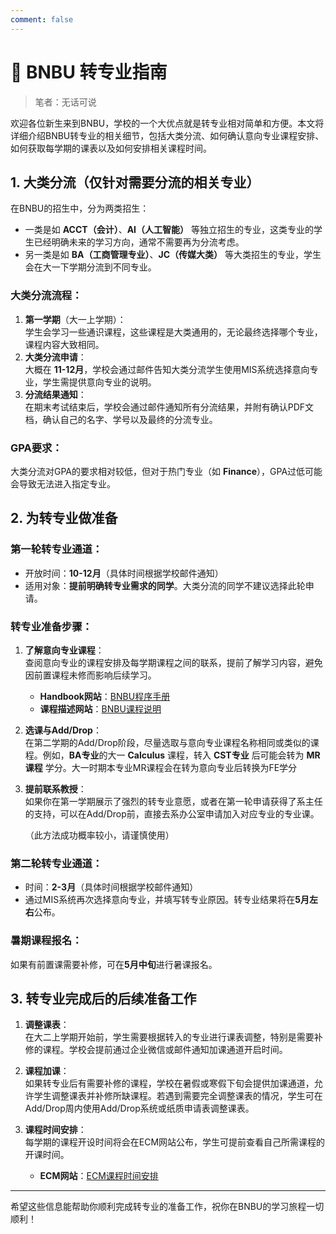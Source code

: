 ```yaml
---
comment: false
---
```


# 💼 BNBU 转专业指南

> 笔者：无话可说

欢迎各位新生来到BNBU，学校的一个大优点就是转专业相对简单和方便。本文将详细介绍BNBU转专业的相关细节，包括大类分流、如何确认意向专业课程安排、如何获取每学期的课表以及如何安排相关课程时间。

## 1. 大类分流（仅针对需要分流的相关专业）

在BNBU的招生中，分为两类招生：  
- 一类是如 **ACCT（会计）**、**AI（人工智能）** 等独立招生的专业，这类专业的学生已经明确未来的学习方向，通常不需要再为分流考虑。
- 另一类是如 **BA（工商管理专业）**、**JC（传媒大类）** 等大类招生的专业，学生会在大一下学期分流到不同专业。

### 大类分流流程：
1. **第一学期**（大一上学期）：  
   学生会学习一些通识课程，这些课程是大类通用的，无论最终选择哪个专业，课程内容大致相同。
2. **大类分流申请**：  
   大概在 **11-12月**，学校会通过邮件告知大类分流学生使用MIS系统选择意向专业，学生需提供意向专业的说明。
3. **分流结果通知**：  
   在期末考试结束后，学校会通过邮件通知所有分流结果，并附有确认PDF文档，确认自己的名字、学号以及最终的分流专业。

### GPA要求：
大类分流对GPA的要求相对较低，但对于热门专业（如 **Finance**），GPA过低可能会导致无法进入指定专业。

## 2. 为转专业做准备

### 第一轮转专业通道：
- 开放时间：**10-12月**（具体时间根据学校邮件通知）
- 适用对象：**提前明确转专业需求的同学**。大类分流的同学不建议选择此轮申请。

### 转专业准备步骤：
1. **了解意向专业课程**：  
   查阅意向专业的课程安排及每学期课程之间的联系，提前了解学习内容，避免因前置课程未修而影响后续学习。

   - **Handbook网站**：[BNBU程序手册](https://ar.uic.edu.cn/current_students/student_handbook/programme_handbook.htm)
   - **课程描述网站**：[BNBU课程说明](https://ar.uic.edu.cn/current_students/student_handbook/course_Deescription.htm)

2. **选课与Add/Drop**：  
   在第二学期的Add/Drop阶段，尽量选取与意向专业课程名称相同或类似的课程。例如，**BA专业**的大一 **Calculus** 课程，转入 **CST专业** 后可能会转为 **MR课程** 学分。大一时期本专业MR课程会在转为意向专业后转换为FE学分

3. **提前联系教授**：  
   如果你在第一学期展示了强烈的转专业意愿，或者在第一轮申请获得了系主任的支持，可以在Add/Drop前，直接去系办公室申请加入对应专业的专业课。

   （此方法成功概率较小，请谨慎使用）

### 第二轮转专业通道：
- 时间：**2-3月**（具体时间根据学校邮件通知）
- 通过MIS系统再次选择意向专业，并填写转专业原因。转专业结果将在**5月左右**公布。

### 暑期课程报名：
如果有前置课需要补修，可在**5月中旬**进行暑课报名。

## 3. 转专业完成后的后续准备工作

1. **调整课表**：  
   在大二上学期开始前，学生需要根据转入的专业进行课表调整，特别是需要补修的课程。学校会提前通过企业微信或邮件通知加课通道开启时间。

2. **课程加课**：  
   如果转专业后有需要补修的课程，学校在暑假或寒假下旬会提供加课通道，允许学生调整课表并补修所缺课程。若遇到需要完全调整课表的情况，学生可在Add/Drop周内使用Add/Drop系统或纸质申请表调整课表。

3. **课程时间安排**：  
   每学期的课程开设时间将会在ECM网站公布，学生可提前查看自己所需课程的开课时间。
   - **ECM网站**：[ECM课程时间安排](https://ecm.uic.edu.hk/)

---

希望这些信息能帮助你顺利完成转专业的准备工作，祝你在BNBU的学习旅程一切顺利！